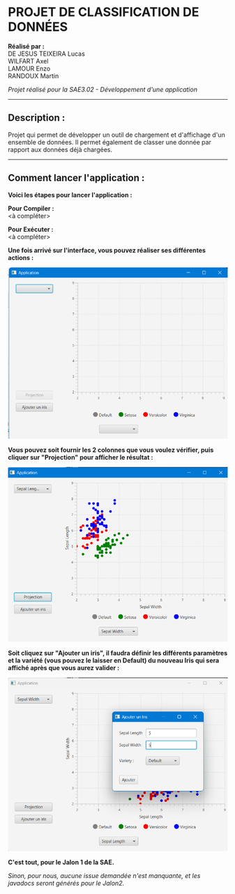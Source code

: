 # PROJET DE CLASSIFICATION DE DONNÉES

**Réalisé par :**  
DE JESUS TEIXEIRA Lucas  
WILFART Axel  
LAMOUR Enzo  
RANDOUX Martin

*Projet réalisé pour la SAE3.02 - Développement d'une application*

---

## Description : 

Projet qui permet de développer un outil de chargement et d'affichage d'un ensemble de données. Il permet également de classer une donnée par rapport aux données déjà chargées.

---

## Comment lancer l'application :

**Voici les étapes pour lancer l'application :**

**Pour Compiler :**  
<à compléter>

**Pour Exécuter :**  
<à compléter>

**Une fois arrivé sur l'interface, vous pouvez réaliser ses différentes actions :**

![Image d'accueil de l'appli](res/ReadME/Accueil.png)

**Vous pouvez soit fournir les 2 colonnes que vous voulez vérifier, puis cliquer sur "Projection" pour afficher le résultat :**

![Image d'une projection de l'appli](res/ReadME/Projection.png)

**Soit cliquez sur "Ajouter un iris", il faudra définir les différents paramètres et la variété (vous pouvez le laisser en Default) du nouveau Iris qui sera affiché après que vous aurez valider :**

![Image ajouter un point de l'appli](res/ReadME/Ajouter.png)

**C'est tout, pour le Jalon 1 de la SAE.**

*Sinon, pour nous, aucune issue demandée n'est manquante, et les javadocs seront générés pour le Jalon2.*